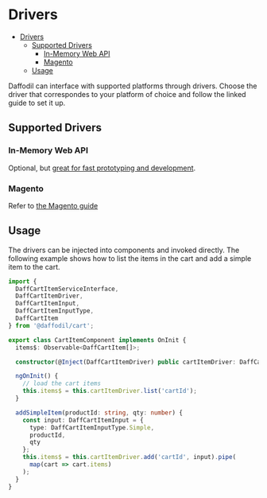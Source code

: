 # Drivers

- [Drivers](#drivers)
  - [Supported Drivers](#supported-drivers)
    - [In-Memory Web API](#in-memory-web-api)
    - [Magento](#magento)
  - [Usage](#usage)

Daffodil can interface with supported platforms through drivers. Choose the driver that correspondes to your platform of choice and follow the linked guide to set it up.

## Supported Drivers

### In-Memory Web API

Optional, but [great for fast prototyping and development](./drivers/in-memory).

### Magento

Refer to [the Magento guide](./drivers/magento)

## Usage

The drivers can be injected into components and invoked directly. The following example shows how to list the items in the cart and add a simple item to the cart.

```typescript
import {
  DaffCartItemServiceInterface,
  DaffCartItemDriver,
  DaffCartItemInput,
  DaffCartItemInputType,
  DaffCartItem
} from '@daffodil/cart';

export class CartItemComponent implements OnInit {
  items$: Observable<DaffCartItem[]>;

  constructor(@Inject(DaffCartItemDriver) public cartItemDriver: DaffCartItemServiceInterface) {}

  ngOnInit() {
    // load the cart items
    this.items$ = this.cartItemDriver.list('cartId');
  }

  addSimpleItem(productId: string, qty: number) {
    const input: DaffCartItemInput = {
      type: DaffCartItemInputType.Simple,
      productId,
      qty
    };
    this.items$ = this.cartItemDriver.add('cartId', input).pipe(
      map(cart => cart.items)
    );
  }
}
```